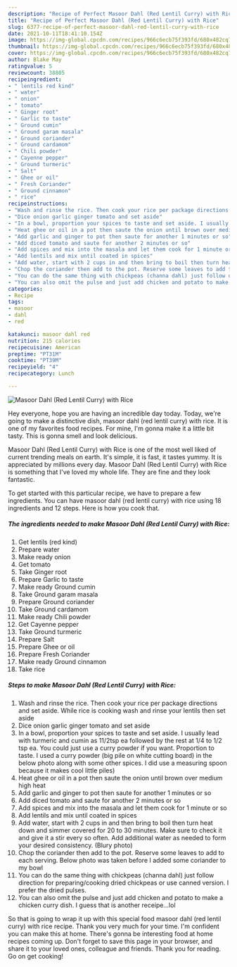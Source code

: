 ```yaml
---
description: "Recipe of Perfect Masoor Dahl (Red Lentil Curry) with Rice"
title: "Recipe of Perfect Masoor Dahl (Red Lentil Curry) with Rice"
slug: 6377-recipe-of-perfect-masoor-dahl-red-lentil-curry-with-rice
date: 2021-10-11T18:41:10.154Z
image: https://img-global.cpcdn.com/recipes/966c6ecb75f393fd/680x482cq70/masoor-dahl-red-lentil-curry-with-rice-recipe-main-photo.jpg
thumbnail: https://img-global.cpcdn.com/recipes/966c6ecb75f393fd/680x482cq70/masoor-dahl-red-lentil-curry-with-rice-recipe-main-photo.jpg
cover: https://img-global.cpcdn.com/recipes/966c6ecb75f393fd/680x482cq70/masoor-dahl-red-lentil-curry-with-rice-recipe-main-photo.jpg
author: Blake May
ratingvalue: 5
reviewcount: 38805
recipeingredient:
- " lentils red kind"
- " water"
- " onion"
- " tomato"
- " Ginger root"
- " Garlic to taste"
- " Ground cumin"
- " Ground garam masala"
- " Ground coriander"
- " Ground cardamom"
- " Chili powder"
- " Cayenne pepper"
- " Ground turmeric"
- " Salt"
- " Ghee or oil"
- " Fresh Coriander"
- " Ground cinnamon"
- " rice"
recipeinstructions:
- "Wash and rinse the rice. Then cook your rice per package directions and set aside. While rice is cooking wash and rinse your lentils then set aside"
- "Dice onion garlic ginger tomato and set aside"
- "In a bowl, proportion your spices to taste and set aside. I usually lead with turmeric and cumin as 11/2tsp ea followed by the rest at 1/4 to 1/2 tsp ea. You could just use a curry powder if you want. Proportion to taste. I used a curry powder (big pile on white cutting board) in the below photo along with some other spices. I did use a measuring spoon because it makes cool little piles)"
- "Heat ghee or oil in a pot then saute the onion until brown over medium high heat"
- "Add garlic and ginger to pot then saute for another 1 minutes or so"
- "Add diced tomato and saute for another 2 minutes or so"
- "Add spices and mix into the masala and let them cook for 1 minute or so"
- "Add lentils and mix until coated in spices"
- "Add water, start with 2 cups in and then bring to boil then turn heat down and simmer covered for 20 to 30 minutes. Make sure to check it and give it a stir every so often. Add additional water as needed to form your desired consistency. (Blury photo)"
- "Chop the coriander then add to the pot. Reserve some leaves to add to each serving. Below photo was taken before I added some coriander to my bowl"
- "You can do the same thing with chickpeas (channa dahl) just follow direction for preparing/cooking dried chickpeas or use canned version. I prefer the dried pulses."
- "You can also omit the pulse and just add chicken and potato to make a chicken curry dish. I guess that is another receipe...lol"
categories:
- Recipe
tags:
- masoor
- dahl
- red

katakunci: masoor dahl red 
nutrition: 215 calories
recipecuisine: American
preptime: "PT31M"
cooktime: "PT39M"
recipeyield: "4"
recipecategory: Lunch

---
```



![Masoor Dahl (Red Lentil Curry) with Rice](https://img-global.cpcdn.com/recipes/966c6ecb75f393fd/680x482cq70/masoor-dahl-red-lentil-curry-with-rice-recipe-main-photo.jpg)

Hey everyone, hope you are having an incredible day today. Today, we're going to make a distinctive dish, masoor dahl (red lentil curry) with rice. It is one of my favorites food recipes. For mine, I'm gonna make it a little bit tasty. This is gonna smell and look delicious.



Masoor Dahl (Red Lentil Curry) with Rice is one of the most well liked of current trending meals on earth. It's simple, it is fast, it tastes yummy. It is appreciated by millions every day. Masoor Dahl (Red Lentil Curry) with Rice is something that I've loved my whole life. They are fine and they look fantastic.


To get started with this particular recipe, we have to prepare a few ingredients. You can have masoor dahl (red lentil curry) with rice using 18 ingredients and 12 steps. Here is how you cook that.

<!--inarticleads1-->

##### The ingredients needed to make Masoor Dahl (Red Lentil Curry) with Rice:

1. Get  lentils (red kind)
1. Prepare  water
1. Make ready  onion
1. Get  tomato
1. Take  Ginger root
1. Prepare  Garlic to taste
1. Make ready  Ground cumin
1. Take  Ground garam masala
1. Prepare  Ground coriander
1. Take  Ground cardamom
1. Make ready  Chili powder
1. Get  Cayenne pepper
1. Take  Ground turmeric
1. Prepare  Salt
1. Prepare  Ghee or oil
1. Prepare  Fresh Coriander
1. Make ready  Ground cinnamon
1. Take  rice




<!--inarticleads2-->

##### Steps to make Masoor Dahl (Red Lentil Curry) with Rice:

1. Wash and rinse the rice. Then cook your rice per package directions and set aside. While rice is cooking wash and rinse your lentils then set aside
1. Dice onion garlic ginger tomato and set aside
1. In a bowl, proportion your spices to taste and set aside. I usually lead with turmeric and cumin as 11/2tsp ea followed by the rest at 1/4 to 1/2 tsp ea. You could just use a curry powder if you want. Proportion to taste. I used a curry powder (big pile on white cutting board) in the below photo along with some other spices. I did use a measuring spoon because it makes cool little piles)
1. Heat ghee or oil in a pot then saute the onion until brown over medium high heat
1. Add garlic and ginger to pot then saute for another 1 minutes or so
1. Add diced tomato and saute for another 2 minutes or so
1. Add spices and mix into the masala and let them cook for 1 minute or so
1. Add lentils and mix until coated in spices
1. Add water, start with 2 cups in and then bring to boil then turn heat down and simmer covered for 20 to 30 minutes. Make sure to check it and give it a stir every so often. Add additional water as needed to form your desired consistency. (Blury photo)
1. Chop the coriander then add to the pot. Reserve some leaves to add to each serving. Below photo was taken before I added some coriander to my bowl
1. You can do the same thing with chickpeas (channa dahl) just follow direction for preparing/cooking dried chickpeas or use canned version. I prefer the dried pulses.
1. You can also omit the pulse and just add chicken and potato to make a chicken curry dish. I guess that is another receipe...lol




So that is going to wrap it up with this special food masoor dahl (red lentil curry) with rice recipe. Thank you very much for your time. I'm confident you can make this at home. There's gonna be interesting food at home recipes coming up. Don't forget to save this page in your browser, and share it to your loved ones, colleague and friends. Thank you for reading. Go on get cooking!
